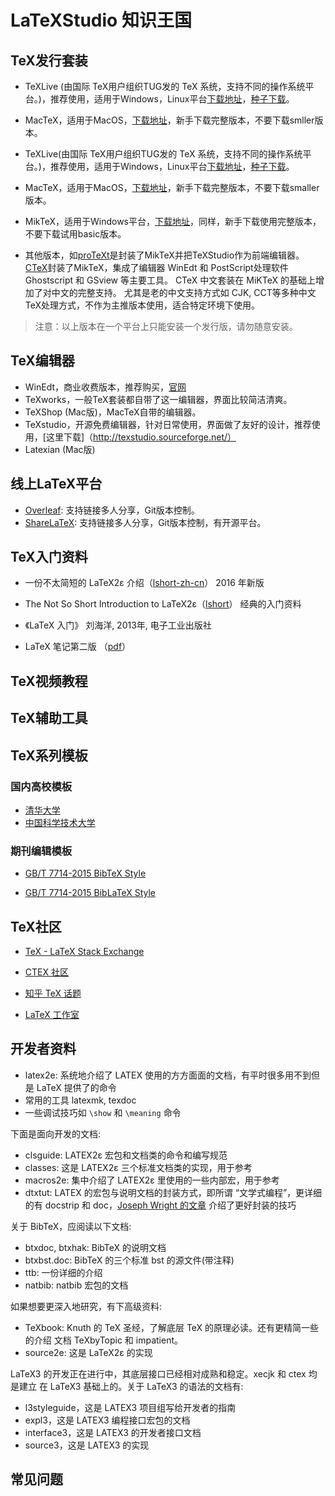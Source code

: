 # LaTeXStudio 知识王国

## TeX发行套装

- TeXLive (由国际 TeX用户组织TUG发的 TeX 系统，支持不同的操作系统平台。)，推荐使用，适用于Windows，Linux平台[下载地址](http://tug.org/texlive/acquire-netinstall.html)，[种子下载](http://www.latexstudio.net/wp-content/uploads/texlive2016/texlive2016.iso.torrent)。

- MacTeX，适用于MacOS，[下载地址](http://tug.org/mactex/)，新手下载完整版本，不要下载smller版本。 
- TeXLive(由国际 TeX用户组织TUG发的 TeX 系统，支持不同的操作系统平台。)，推荐使用，适用于Windows，Linux平台[下载地址](http://tug.org/texlive/acquire-netinstall.html)，[种子下载](http://www.latexstudio.net/wp-content/uploads/texlive2016/texlive2016.iso.torrent)。

- MacTeX，适用于MacOS，[下载地址](http://tug.org/mactex/)，新手下载完整版本，不要下载smaller版本。

- MikTeX，适用于Windows平台，[下载地址](https://miktex.org/)，同样，新手下载使用完整版本，不要下载试用basic版本。
- 其他版本，如[proTeXt](http://tug.org/protext/)是封装了MikTeX并把TeXStudio作为前端编辑器。[CTeX](http://www.ctex.org)封装了MikTeX，集成了编辑器 WinEdt 和 PostScript处理软件 Ghostscript 和 GSview 等主要工具。 CTeX 中文套装在 MiKTeX 的基础上增加了对中文的完整支持。 尤其是老的中文支持方式如 CJK, CCT等多种中文TeX处理方式，不作为主推版本使用，适合特定环境下使用。

> 注意：以上版本在一个平台上只能安装一个发行版，请勿随意安装。

## TeX编辑器
- WinEdt，商业收费版本，推荐购买，[官网](http://www.winedt.com)
- TeXworks，一般TeX套装都自带了这一编辑器，界面比较简洁清爽。
- TeXShop (Mac版)，MacTeX自带的编辑器。
- TeXstudio，开源免费编辑器，针对日常使用，界面做了友好的设计，推荐使用，[这里下载]（http://texstudio.sourceforge.net/）
- Latexian (Mac版)

## 线上LaTeX平台

- [Overleaf](https://www.overleaf.com/): 支持链接多人分享，Git版本控制。
- [ShareLaTeX](https://www.sharelatex.com/): 支持链接多人分享，Git版本控制，有开源平台。

## TeX入门资料

- 一份不太简短的 LaTeX2ε 介绍（[lshort-zh-cn](http://mirrors.ctan.org/info/lshort/chinese/lshort-zh-cn.pdf)） 2016 年新版

- The Not So Short Introduction to LaTeX2ε（[lshort](http://mirrors.ctan.org/info/lshort/english/lshort.pdf)） 经典的入门资料

- 《LaTeX 入门》 刘海洋, 2013年, 电子工业出版社

- LaTeX 笔记第二版 （[pdf](http://dralpha.altervista.org/zh/tech/lnotes2.pdf)）

## TeX视频教程

## TeX辅助工具

## TeX系列模板

### 国内高校模板

- [清华大学](https://github.com/xueruini/thuthesis)
- [中国科学技术大学](https://github.com/ustctug/ustcthesis)

### 期刊编辑模板

- [GB/T 7714-2015 BibTeX Style](https://github.com/zepinglee/gbt-7714-2015)

- [GB/T 7714-2015 BibLaTeX Style](https://github.com/hushidong/biblatex-gb7714-2015)

## TeX社区

- [TeX - LaTeX Stack Exchange](http://tex.stackexchange.com)

- [CTEX 社区](http://bbs.ctex.org/)

- [知乎 TeX 话题](https://www.zhihu.com/topic/19586707/hot)

- [LaTeX 工作室](http://www.latexstudio.net)

## 开发者资料

- latex2e: 系统地介绍了 LATEX 使用的方方面面的文档，有平时很多用不到但是 LaTeX 提供了的命令
- 常用的工具 latexmk, texdoc
- 一些调试技巧如 `\show` 和 `\meaning` 命令

下面是面向开发的文档:

- clsguide: LATEX2ε 宏包和文档类的命令和编写规范
- classes: 这是 LATEX2ε 三个标准文档类的实现，用于参考
- macros2e: 集中介绍了 LATEX2ε 里使用的一些内部宏，用于参考
- dtxtut: LATEX 的宏包与说明文档的封装方式，即所谓 “文学式编程”，更详细的有 docstrip 和 doc，[Joseph Wright 的文章](http://www.texdev.net/2009/10/06/a-model-dtx-file/) 介绍了更好封装的技巧

关于 BibTeX，应阅读以下文档:

- btxdoc, btxhak: BibTeX 的说明文档
- btxbst.doc: BibTeX 的三个标准 bst 的源文件(带注释)
- ttb: 一份详细的介绍
- natbib: natbib 宏包的文档

如果想要更深入地研究，有下高级资料:

- TeXbook: Knuth 的 TeX 圣经，了解底层 TeX 的原理必读。还有更精简一些的介绍
文档 TeXbyTopic 和 impatient。
- source2e: 这是 LaTeX2ε 的实现

LaTeX3 的开发正在进行中，其底层接口已经相对成熟和稳定。xecjk 和 ctex 均是建立 在 LaTeX3 基础上的。关于 LaTeX3 的语法的文档有:

- l3styleguide，这是 LATEX3 项目组写给开发者的指南
- expl3，这是 LATEX3 编程接口宏包的文档
- interface3，这是 LATEX3 的开发者接口文档
- source3，这是 LATEX3 的实现

## 常见问题
